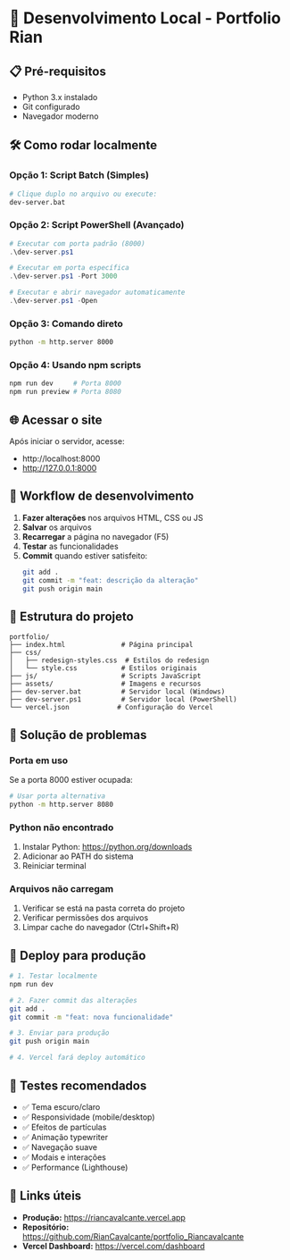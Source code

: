 # 🚀 Desenvolvimento Local - Portfolio Rian

## 📋 Pré-requisitos

- Python 3.x instalado
- Git configurado
- Navegador moderno

## 🛠️ Como rodar localmente

### Opção 1: Script Batch (Simples)
```bash
# Clique duplo no arquivo ou execute:
dev-server.bat
```

### Opção 2: Script PowerShell (Avançado)
```powershell
# Executar com porta padrão (8000)
.\dev-server.ps1

# Executar em porta específica
.\dev-server.ps1 -Port 3000

# Executar e abrir navegador automaticamente
.\dev-server.ps1 -Open
```

### Opção 3: Comando direto
```bash
python -m http.server 8000
```

### Opção 4: Usando npm scripts
```bash
npm run dev     # Porta 8000
npm run preview # Porta 8080
```

## 🌐 Acessar o site

Após iniciar o servidor, acesse:
- http://localhost:8000
- http://127.0.0.1:8000

## 🔄 Workflow de desenvolvimento

1. **Fazer alterações** nos arquivos HTML, CSS ou JS
2. **Salvar** os arquivos
3. **Recarregar** a página no navegador (F5)
4. **Testar** as funcionalidades
5. **Commit** quando estiver satisfeito:
   ```bash
   git add .
   git commit -m "feat: descrição da alteração"
   git push origin main
   ```

## 📁 Estrutura do projeto

```
portfolio/
├── index.html              # Página principal
├── css/
│   ├── redesign-styles.css  # Estilos do redesign
│   └── style.css           # Estilos originais
├── js/                     # Scripts JavaScript
├── assets/                 # Imagens e recursos
├── dev-server.bat          # Servidor local (Windows)
├── dev-server.ps1          # Servidor local (PowerShell)
└── vercel.json            # Configuração do Vercel
```

## 🐛 Solução de problemas

### Porta em uso
Se a porta 8000 estiver ocupada:
```bash
# Usar porta alternativa
python -m http.server 8080
```

### Python não encontrado
1. Instalar Python: https://python.org/downloads
2. Adicionar ao PATH do sistema
3. Reiniciar terminal

### Arquivos não carregam
1. Verificar se está na pasta correta do projeto
2. Verificar permissões dos arquivos
3. Limpar cache do navegador (Ctrl+Shift+R)

## 🚀 Deploy para produção

```bash
# 1. Testar localmente
npm run dev

# 2. Fazer commit das alterações
git add .
git commit -m "feat: nova funcionalidade"

# 3. Enviar para produção
git push origin main

# 4. Vercel fará deploy automático
```

## 📱 Testes recomendados

- ✅ Tema escuro/claro
- ✅ Responsividade (mobile/desktop)
- ✅ Efeitos de partículas
- ✅ Animação typewriter
- ✅ Navegação suave
- ✅ Modais e interações
- ✅ Performance (Lighthouse)

## 🔗 Links úteis

- **Produção:** https://riancavalcante.vercel.app
- **Repositório:** https://github.com/RianCavalcante/portfolio_Riancavalcante
- **Vercel Dashboard:** https://vercel.com/dashboard